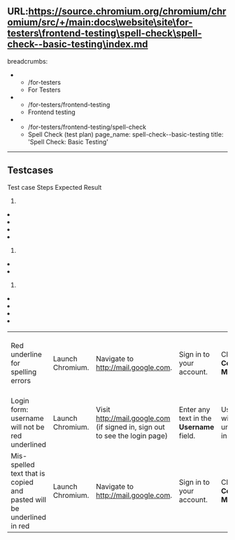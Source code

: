 URL:https://source.chromium.org/chromium/chromium/src/+/main:docs\website\site\for-testers\frontend-testing\spell-check\spell-check--basic-testing\index.md
---
breadcrumbs:
- - /for-testers
  - For Testers
- - /for-testers/frontend-testing
  - Frontend testing
- - /for-testers/frontend-testing/spell-check
  - Spell Check (test plan)
page_name: spell-check--basic-testing
title: 'Spell Check: Basic Testing'
---

## Testcases

<table>
<tr>
Test case Steps Expected Result </tr>
<tr>
<td>Red underline for spelling errors</td>

1.  <td>Launch Chromium.</td>
2.  <td>Navigate to <a
            href="http://mail.google.com">http://mail.google.com</a>.</td>
3.  <td>Sign in to your account.</td>
4.  <td>Click <b>Compose Mail</b>.</td>
5.  <td>Enter <b>gogl</b> plus a space in the message field.</td>

<td><b>gogle</b> will be underlined in red.</td>
</tr>
<tr>
<td>Login form: username will not be red underlined</td>

1.  <td>Launch Chromium.</td>
2.  <td>Visit <a
            href="http://mail.google.com">http://mail.google.com</a> (if signed
            in, sign out to see the login page)</td>
3.  <td>Enter any text in the <b>Username</b> field.</td>

<td>Username will not be underlined in red.</td>
</tr>
<tr>

<td>Mis-spelled text that is copied and pasted will be underlined in red</td>

1.  <td>Launch Chromium.</td>
2.  <td>Navigate to <a
            href="http://mail.google.com">http://mail.google.com</a>.</td>
3.  <td>Sign in to your account.</td>
4.  <td>Click <b>Compose Mail</b></td>
5.  <td>Copy and paste any mis-spelled text into the message field.</td>

<td>Mis-spelled text will be underlined in red.</td>
</tr>
</table>
